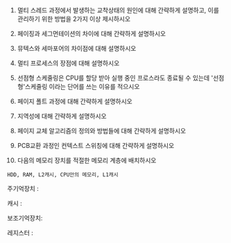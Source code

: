 1. 멀티 스레드 과정에서 발생하는 교착상태의 원인에 대해 간략하게 설명하고, 이를 관리하기 위한 방법을 2가지 이상 제시하시오



2. 페이징과 세그먼테이션의 차이에 대해 간략하게 설명하시오



3. 뮤텍스와 세마포어의 차이점에 대해 설명하시오



4.  멀티 프로세스의 장점에 대해 설명하시오



5. 선점형 스케줄링은 CPU를 할당 받아 실행 중인 프로스라도 종료될 수 있는데 '선점형'스케줄링 이라는 단어를 쓰는 이유를 적으시오



6. 페이지 폴트 과정에 대해 간략하게 설명하시오



7. 지역성에 대해 간략하게 설명하시오



8. 페이지 교체 알고리즘의 정의와 방법들에 대해 간략하게 설명하시오



9. PCB교환 과정인 컨텍스트 스위칭에 대해 간략하게 설명하시오



10. 다음의 메모리 장치를 적절한 메모리 계층에 배치하시오

`HDD, RAM, L2캐시, CPU안의 메모리, L1캐시`

주기억장치 :

캐시 :

보조기억장치:

레지스터 :


